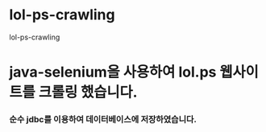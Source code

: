 # lol-ps-crawling
lol-ps-crawling

# java-selenium을 사용하여 lol.ps 웹사이트를 크롤링 했습니다.

###  순수 jdbc를 이용하여 데이터베이스에 저장하였습니다.
